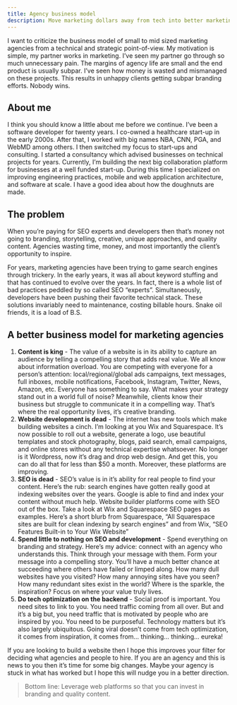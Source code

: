 ```yaml
---
title: Agency business model
description: Move marketing dollars away from tech into better marketing campaigns by leveraging technical platforms.
---
```


I want to criticize the business model of small to mid sized marketing agencies from a technical and strategic point-of-view. My motivation is simple, my partner works in marketing. I’ve seen my partner go through so much unnecessary pain. The margins of agency life are small and the end product is usually subpar. I’ve seen how money is wasted and mismanaged on these projects. This results in unhappy clients getting subpar branding efforts. Nobody wins.

## About me

I think you should know a little about me before we continue. I’ve been a software developer for twenty years. I co-owned a healthcare start-up in the early 2000s. After that, I worked with big names NBA, CNN, PGA, and WebMD among others. I then switched my focus to start-ups and consulting. I started a consultancy which advised businesses on technical projects for years. Currently, I’m building the next big collaboration platform for businesses at a well funded start-up. During this time I specialized on improving engineering practices, mobile and web application architecture, and software at scale. I have a good idea about how the doughnuts are made.

## The problem

When you’re paying for SEO experts and developers then that’s money not going to branding, storytelling, creative, unique approaches, and quality content. Agencies wasting time, money, and most importantly the client’s opportunity to inspire.

For years, marketing agencies have been trying to game search engines through trickery. In the early years, it was all about keyword stuffing and that has continued to evolve over the years. In fact, there is a whole list of bad practices peddled by so called SEO “experts”. Simultaneously, developers have been pushing their favorite technical stack. These solutions invariably need to maintenance, costing billable hours. Snake oil friends, it is a load of B.S.

## A better business model for marketing agencies

1. **Content is king** - The value of a website is in its ability to capture an audience by telling a compelling story that adds real value. We all know about information overload. You are competing with everyone for a person’s attention: local/regional/global ads campaigns, text messages, full inboxes, mobile notifications, Facebook, Instagram, Twitter, News, Amazon, etc. Everyone has something to say. What makes your strategy stand out in a world full of noise? Meanwhile, clients know their business but struggle to communicate it in a compelling way. That’s where the real opportunity lives, it’s creative branding.
2. **Website development is dead** - The internet has new tools which make building websites a cinch. I’m looking at you Wix and Squarespace. It’s now possible to roll out a website, generate a logo, use beautiful templates and stock photography, blogs, paid search, email campaigns, and online stores without any technical expertise whatsoever. No longer is it Wordpress, now it’s drag and drop web design. And get this, you can do all that for less than $50 a month. Moreover, these platforms are improving.
3. **SEO is dead** - SEO’s value is in it’s ability for real people to find your content. Here’s the rub: search engines have gotten really good at indexing websites over the years. Google is able to find and index your content without much help. Website builder platforms come with SEO out of the box. Take a look at Wix and Squarespace SEO pages as examples. Here’s a short blurb from Squarespace, “All Squarespace sites are built for clean indexing by search engines” and from Wix, “SEO Features Built-in to Your Wix Website”
4. **Spend little to nothing on SEO and development** - Spend everything on branding and strategy. Here’s my advice: connect with an agency who understands this. Think through your message with them. Form your message into a compelling story. You’ll have a much better chance at succeeding where others have failed or limped along. How many dull websites have you visited? How many annoying sites have you seen? How many redundant sites exist in the world? Where is the sparkle, the inspiration? Focus on where your value truly lives.
5. **Do tech optimization on the backend** - Social proof is important. You need sites to link to you. You need traffic coming from all over. But and it’s a big but, you need traffic that is motivated by people who are inspired by you. You need to be purposeful. Technology matters but it’s also largely ubiquitous. Going viral doesn’t come from tech optimization, it comes from inspiration, it comes from… thinking… thinking… eureka!

If you are looking to build a website then I hope this improves your filter for deciding what agencies and people to hire. If you are an agency and this is news to you then it’s time for some big changes. Maybe your agency is stuck in what has worked but I hope this will nudge you in a better direction.

> Bottom line: Leverage web platforms so that you can invest in branding and quality content.